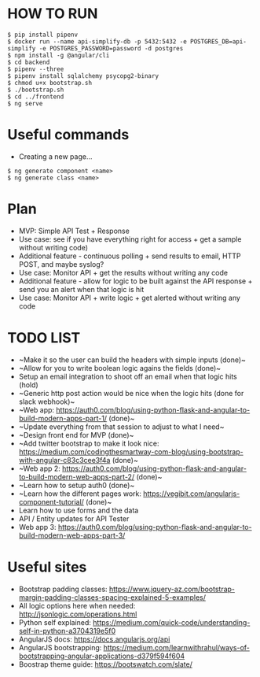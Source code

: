 # HOW TO RUN
```console
$ pip install pipenv
$ docker run --name api-simplify-db -p 5432:5432 -e POSTGRES_DB=api-simplify -e POSTGRES_PASSWORD=password -d postgres
$ npm install -g @angular/cli
$ cd backend
$ pipenv --three
$ pipenv install sqlalchemy psycopg2-binary
$ chmod u+x bootstrap.sh
$ ./bootstrap.sh
$ cd ../frontend
$ ng serve
```

# Useful commands
- Creating a new page...
```console
$ ng generate component <name>
$ ng generate class <name>
```

# Plan
- MVP: Simple API Test + Response
- Use case: see if you have everything right for access + get a sample without writing code)
- Additional feature - continuous polling + send results to email, HTTP POST, and maybe syslog?
- Use case: Monitor API + get the results without writing any code
- Additional feature - allow for logic to be built against the API response + send you an alert when that logic is hit
- Use case: Monitor API + write logic + get alerted without writing any code

# TODO LIST
- ~Make it so the user can build the headers with simple inputs (done)~
- ~Allow for you to write boolean logic agains the fields (done)~
- Setup an email integration to shoot off an email when that logic hits (hold)
- ~Generic http post action would be nice when the logic hits (done for slack webhook)~
- ~Web app: https://auth0.com/blog/using-python-flask-and-angular-to-build-modern-apps-part-1/ (done)~
- ~Update everything from that session to adjust to what I need~
- ~Design front end for MVP (done)~
- ~Add twitter bootstrap to make it look nice: https://medium.com/codingthesmartway-com-blog/using-bootstrap-with-angular-c83c3cee3f4a (done)~
- ~Web app 2: https://auth0.com/blog/using-python-flask-and-angular-to-build-modern-web-apps-part-2/ (done)~
- ~Learn how to setup auth0 (done)~
- ~Learn how the different pages work: https://vegibit.com/angularjs-component-tutorial/ (done)~
- Learn how to use forms and the data
- API / Entity updates for API Tester
- Web app 3: https://auth0.com/blog/using-python-flask-and-angular-to-build-modern-web-apps-part-3/


# Useful sites
- Bootstrap padding classes: https://www.jquery-az.com/bootstrap-margin-padding-classes-spacing-explained-5-examples/
- All logic options here when needed: http://jsonlogic.com/operations.html
- Python self explained: https://medium.com/quick-code/understanding-self-in-python-a3704319e5f0
- AngularJS docs: https://docs.angularjs.org/api
- AngularJS bootstrapping: https://medium.com/learnwithrahul/ways-of-bootstrapping-angular-applications-d379f594f604
- Boostrap theme guide: https://bootswatch.com/slate/
